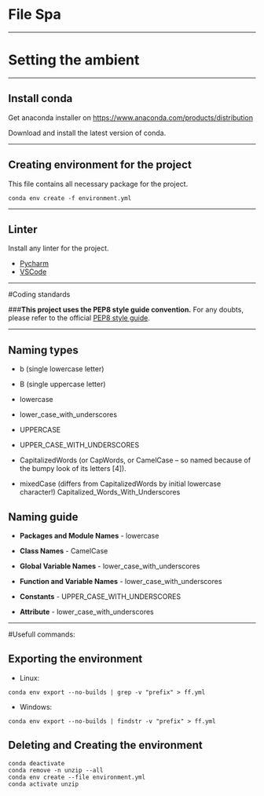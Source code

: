 # File Spa

---

# Setting the ambient

___

## Install conda

Get anaconda installer on <https://www.anaconda.com/products/distribution>

Download and install the latest version of conda.

___

## Creating environment for the project

This file contains all necessary package for the project.

```
conda env create -f environment.yml
```
___

## Linter

Install any linter for the project.

 * [Pycharm](https://github.com/leinardi/pylint-pycharm)
 * [VSCode](https://code.visualstudio.com/docs/python/linting)

___

#Coding standards

###**This project uses the PEP8 style guide convention.**
For any doubts, please refer to the official [PEP8 style guide](https://www.python.org/dev/peps/pep-0008/).

___

## Naming types

* b (single lowercase letter)

* B (single uppercase letter)

* lowercase

* lower_case_with_underscores

* UPPERCASE

* UPPER_CASE_WITH_UNDERSCORES

* CapitalizedWords (or CapWords, or CamelCase – so named because of the bumpy look of its letters [4]).

* mixedCase (differs from CapitalizedWords by initial lowercase character!)
Capitalized_Words_With_Underscores


## Naming guide

* **Packages and Module Names** - lowercase


* **Class Names** - CamelCase


* **Global Variable Names** - lower_case_with_underscores


* **Function and Variable Names** - lower_case_with_underscores


* **Constants** - UPPER_CASE_WITH_UNDERSCORES


* **Attribute** - lower_case_with_underscores


___

#Usefull commands:

##  Exporting the environment

* Linux:
```
conda env export --no-builds | grep -v "prefix" > ff.yml
```

* Windows:
```
conda env export --no-builds | findstr -v "prefix" > ff.yml
```

##  Deleting and Creating the environment

```
conda deactivate 
conda remove -n unzip --all
conda env create --file environment.yml
conda activate unzip
```